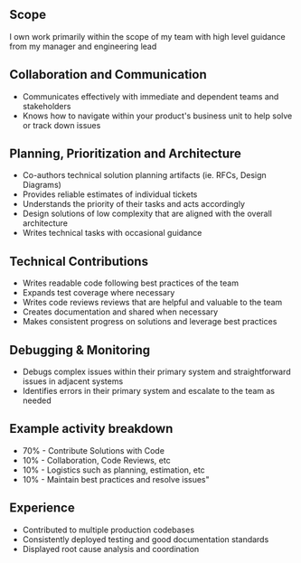 ## Scope

I own work primarily within the scope of my team with high level guidance from my manager and engineering lead

## Collaboration and Communication

- Communicates effectively with immediate and dependent teams and stakeholders
- Knows how to navigate within your product's business unit to help solve or track down issues

## Planning, Prioritization and Architecture

- Co-authors technical solution planning artifacts (ie. RFCs, Design Diagrams)
- Provides reliable estimates of individual tickets
- Understands the priority of their tasks and acts accordingly
- Design solutions of low complexity that are aligned with the overall architecture
- Writes technical tasks with occasional guidance

## Technical Contributions

- Writes readable code following best practices of the team
- Expands test coverage where necessary
- Writes code reviews reviews that are helpful and valuable to the team
- Creates documentation and shared when necessary
- Makes consistent progress on solutions and leverage best practices

## Debugging & Monitoring

- Debugs complex issues within their primary system and straightforward issues in adjacent systems
- Identifies errors in their primary system and escalate to the team as needed

## Example activity breakdown

- 70% - Contribute Solutions with Code
- 10% - Collaboration, Code Reviews, etc
- 10% - Logistics such as planning, estimation, etc
- 10% - Maintain best practices and resolve issues"

## Experience

- Contributed to multiple production codebases
- Consistently deployed testing and good documentation standards
- Displayed root cause analysis and coordination
